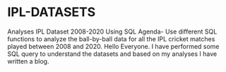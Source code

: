 # IPL-DATASETS
Analyses IPL Dataset 2008-2020 Using SQL
Agenda- Use different SQL functions to analyze the ball-by-ball data for all the IPL cricket matches played between 2008 and 2020.
Hello Everyone. I have performed some SQL query to understand the datasets and based on my analyses I have written a blog.
